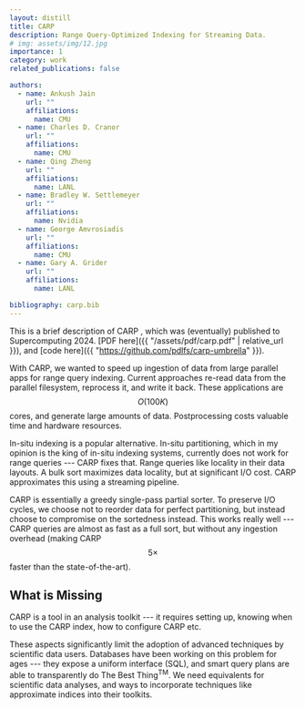 ```yaml
---
layout: distill
title: CARP
description: Range Query-Optimized Indexing for Streaming Data.
# img: assets/img/12.jpg
importance: 1
category: work
related_publications: false

authors:
  - name: Ankush Jain
    url: ""
    affiliations:
      name: CMU
  - name: Charles D. Cranor
    url: ""
    affiliations:
      name: CMU
  - name: Qing Zheng
    url: ""
    affiliations:
      name: LANL
  - name: Bradley W. Settlemeyer
    url: ""
    affiliations:
      name: Nvidia
  - name: George Amvrosiadis
    url: ""
    affiliations:
      name: CMU
  - name: Gary A. Grider
    url: ""
    affiliations:
      name: LANL

bibliography: carp.bib
---
```


This is a brief description of CARP <d-cite key="Jain2024:CARP" /> , 
which was (eventually) published to Supercomputing 2024. [PDF here]({{ "/assets/pdf/carp.pdf" | relative_url }}), and [code here]({{ "https://github.com/pdlfs/carp-umbrella" }}).

With CARP, we wanted to speed up ingestion of data from large parallel apps for range query indexing. Current approaches re-read data from the parallel filesystem, reprocess it, and write it back. These applications are $$ O(100K)$$ cores, and generate large amounts of data. Postprocessing costs valuable time and hardware resources.

In-situ indexing is a popular alternative. In-situ partitioning, which in my opinion is the king of in-situ indexing systems, currently does not work for range queries --- CARP fixes that. Range queries like locality in their data layouts. A bulk sort maximizes data locality, but at significant I/O cost. CARP approximates this using a streaming pipeline.

CARP is essentially a greedy single-pass partial sorter. To preserve I/O cycles, we choose not to reorder data for perfect partitioning, but instead choose to compromise on the sortedness instead. This works really well --- CARP queries are almost as fast as a full sort, but without any ingestion overhead (making CARP $$5\times$$ faster than the state-of-the-art).

## What is Missing

CARP is a tool in an analysis toolkit --- it requires setting up, knowing when to use the CARP index, how to configure CARP etc.

These aspects significantly limit the adoption of advanced techniques by scientific data users. Databases have been working on this problem for ages --- they expose a uniform interface (SQL), and smart query plans are able to transparently do The Best Thing<sup>TM</sup>. We need equivalents for scientific data analyses, and ways to incorporate techniques like approximate indices into their toolkits.
